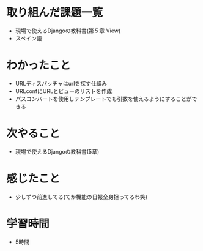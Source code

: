 # 取り組んだ課題一覧

- 現場で使えるDjangoの教科書(第５章 View)
- スペイン語

# わかったこと

- URLディスパッチャはurlを探す仕組み
- URLconfにURLとビューのリストを作成
- パスコンバートを使用しテンプレートでも引数を使えるようにすることができる

# 次やること

- 現場で使えるDjangoの教科書(5章)

# 感じたこと

- 少しずつ前進してる(てか機能の日報全身担ってるわ笑)

# 学習時間

-  5時間
